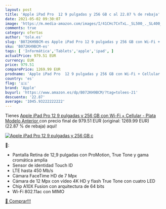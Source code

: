 ```yaml
---
layout: post
title: 'Apple iPad Pro  12 9 pulgadas y 256 GB c al 22.87 % de rebaja'
date: 2021-05-02 09:30:07
image: 'https://m.media-amazon.com/images/I/41CHc7CnTxL._SL500_._SL400_.jpg'
comments: true
category: ofertas
author: 'tole.es'
slug: 'B072KH9BCM-es Apple iPad Pro 12 9 pulgadas y 256 GB con Wi-Fi + Cellular...'
sku: 'B072KH9BCM-es'
tags: [ 'Informática','Tablets','apple','ipad', ]
actualPrice: 979.51 EUR
currency: EUR
price: 979.51
comparePrice: 1269.99 EUR
prodname: 'Apple iPad Pro  12 9 pulgadas y 256 GB con Wi-Fi + Cellular  - Plata  Modelo Anterior '
country: 'es'
flag: '🇪🇸'
brand: 'Apple'
buyurl: 'https://www.amazon.es/dp/B072KH9BCM/?tag=tolees-21'
descuento: '22.87'
average: '1045.93222222222'
---
```


Tienes [Apple iPad Pro  12 9 pulgadas y 256 GB con Wi-Fi + Cellular  - Plata  Modelo Anterior ](https://www.amazon.es/dp/B072KH9BCM/?tag=tolees-21) con precio final de  979.51 EUR (original: 1269.99 EUR) (22.87 %  de rebaja) aqui!

[![Apple iPad Pro  12 9 pulgadas y 256 GB c](https://m.media-amazon.com/images/I/41CHc7CnTxL._SL500_._SL400_.jpg)](https://www.amazon.es/dp/B072KH9BCM/?tag=tolees-21)

🔎:

- Pantalla Retina de 12,9 pulgadas con ProMotion, True Tone y gama cromática amplia
- Sensor de identidad Touch ID
- LTE hasta 450 Mb/s
- Cámara FaceTime HD de 7 Mpx
- Cámara de 12 Mpx con vídeo 4K HD y flash True Tone con cuatro LED
- Chip A10X Fusion con arquitectura de 64 bits
- Wi-Fi 802.11ac con MIMO

[🛒 Comprar!!!](https://www.amazon.es/dp/B072KH9BCM/?tag=tolees-21)
